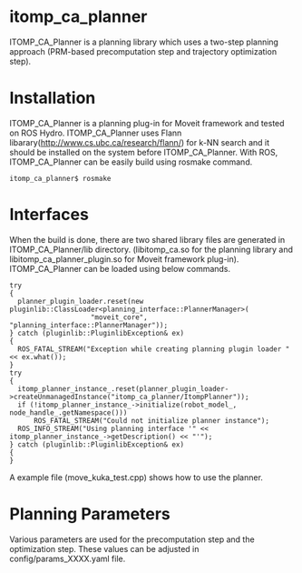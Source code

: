 itomp_ca_planner
================

ITOMP_CA_Planner is a planning library which uses a two-step planning approach (PRM-based precomputation step and trajectory optimization step).

Installation
===========
ITOMP_CA_Planner is a planning plug-in for Moveit framework and tested on ROS Hydro.
ITOMP_CA_Planner uses Flann libarary(http://www.cs.ubc.ca/research/flann/) for k-NN search and it should be installed on the system before ITOMP_CA_Planner.
With ROS, ITOMP_CA_Planner can be easily build using rosmake command.

```
itomp_ca_planner$ rosmake
```

Interfaces
===========
When the build is done, there are two shared library files are generated in ITOMP_CA_Planner/lib directory.
(libitomp_ca.so for the planning library and libitomp_ca_planner_plugin.so for Moveit framework plug-in).
ITOMP_CA_Planner can be loaded using below commands.
```
try
{
  planner_plugin_loader.reset(new pluginlib::ClassLoader<planning_interface::PlannerManager>(
					"moveit_core", "planning_interface::PlannerManager"));
} catch (pluginlib::PluginlibException& ex)
{
  ROS_FATAL_STREAM("Exception while creating planning plugin loader " << ex.what());
}
try
{
  itomp_planner_instance_.reset(planner_plugin_loader->createUnmanagedInstance("itomp_ca_planner/ItompPlanner"));
  if (!itomp_planner_instance_->initialize(robot_model_, node_handle_.getNamespace()))
	  ROS_FATAL_STREAM("Could not initialize planner instance");
  ROS_INFO_STREAM("Using planning interface '" << itomp_planner_instance_->getDescription() << "'");
} catch (pluginlib::PluginlibException& ex)
{
}
```
A example file (move_kuka_test.cpp) shows how to use the planner.

Planning Parameters
===========
Various parameters are used for the precomputation step and the optimization step.
These values can be adjusted in config/params_XXXX.yaml file.
